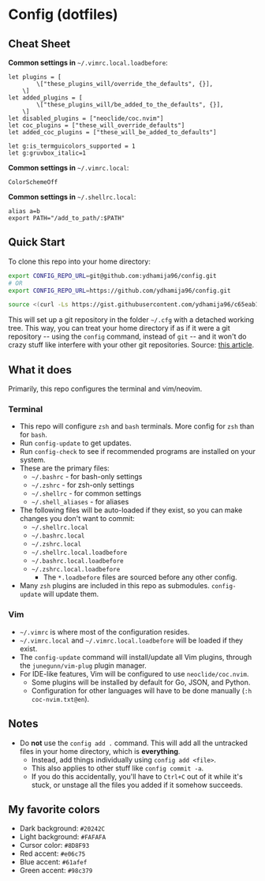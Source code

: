 # Config (dotfiles)

## Cheat Sheet

**Common settings in** `~/.vimrc.local.loadbefore`:
```
let plugins = [
        \["these_plugins_will/override_the_defaults", {}],
    \]
let added_plugins = [
        \["these_plugins_will/be_added_to_the_defaults", {}],
    \]
let disabled_plugins = ["neoclide/coc.nvim"]
let coc_plugins = ["these_will_override_defaults"]
let added_coc_plugins = ["these_will_be_added_to_defaults"]

let g:is_termguicolors_supported = 1
let g:gruvbox_italic=1
```

**Common settings in** `~/.vimrc.local`:
```
ColorSchemeOff
```

**Common settings in** `~/.shellrc.local`:
```
alias a=b
export PATH="/add_to_path/:$PATH"
```

## Quick Start

To clone this repo into your home directory:

```bash
export CONFIG_REPO_URL=git@github.com:ydhamija96/config.git
# OR
export CONFIG_REPO_URL=https://github.com/ydhamija96/config.git

source <(curl -Ls https://gist.githubusercontent.com/ydhamija96/c65eab14d4bfc62f2d3dd490b7f082d5/raw/8fafb174bab823f279eb882b28e67718b1ae9213/run.sh)
```

This will set up a git repository in the folder `~/.cfg` with a detached working tree. This way, you can treat your home directory if as if it were a git repository -- using the `config` command, instead of `git` -- and it won't do crazy stuff like interfere with your other git repositories. Source: [this article](https://developer.atlassian.com/blog/2016/02/best-way-to-store-dotfiles-git-bare-repo/).

## What it does

Primarily, this repo configures the terminal and vim/neovim.

### Terminal

- This repo will configure `zsh` and `bash` terminals. More config for `zsh` than for `bash`.
- Run `config-update` to get updates.
- Run `config-check` to see if recommended programs are installed on your system.
- These are the primary files:
    - `~/.bashrc` - for bash-only settings
    - `~/.zshrc` - for zsh-only settings
    - `~/.shellrc` - for common settings
    - `~/.shell_aliases` - for aliases
- The following files will be auto-loaded if they exist, so you can make changes you don't want to commit:
    - `~/.shellrc.local`
    - `~/.bashrc.local`
    - `~/.zshrc.local`
    - `~/.shellrc.local.loadbefore`
    - `~/.bashrc.local.loadbefore`
    - `~/.zshrc.local.loadbefore`
        - The `*.loadbefore` files are sourced before any other config.
- Many `zsh` plugins are included in this repo as submodules. `config-update` will update them.

### Vim

- `~/.vimrc` is where most of the configuration resides.
- `~/.vimrc.local` and `~/.vimrc.local.loadbefore` will be loaded if they exist.
- The `config-update` command will install/update all Vim plugins, through the `junegunn/vim-plug` plugin manager.
- For IDE-like features, Vim will be configured to use `neoclide/coc.nvim`.
    - Some plugins will be installed by default for Go, JSON, and Python.
    - Configuration for other languages will have to be done manually (`:h coc-nvim.txt@en`).

## Notes

- Do **not** use the `config add .` command. This will add all the untracked files in your home directory, which is **everything**.
    - Instead, add things individually using `config add <file>`.
    - This also applies to other stuff like `config commit -a`.
    - If you do this accidentally, you'll have to `Ctrl+C` out of it while it's stuck, or unstage all the files you added if it somehow succeeds.

## My favorite colors
- Dark background: `#20242C`
- Light background: `#FAFAFA`
- Cursor color: `#8D8F93`
- Red accent: `#e06c75`
- Blue accent: `#61afef`
- Green accent: `#98c379`

